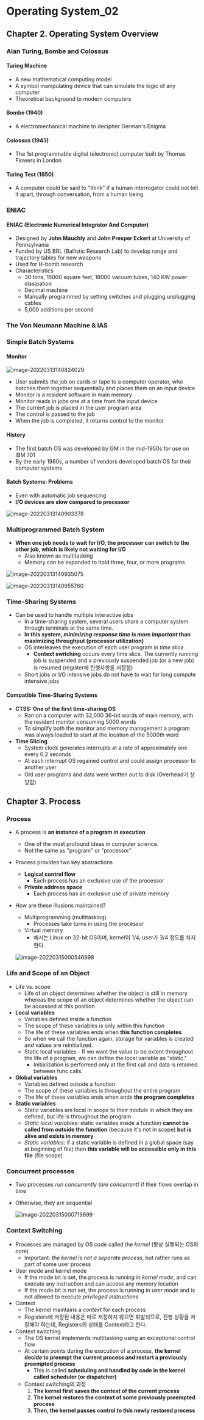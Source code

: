 # Operating System_02

## Chapter 2. Operating System Overview

### Alan Turing, Bombe and Colossus

#### Turing Machine

-   A new mathematical computing model
-   A symbol manipulating device that can simulate the logic of any computer
-   Theoretical background to modern computers

#### Bombe (1940)

-   A electromechanical machine to decipher German's Enigma

#### Colossus (1943)

-   The 1st programmable digital (electronic) computer built by Thomas Flowers in London

#### Turing Test (1950)

-   A computer could be said to "think" if a human interrogator could not tell it apart, through conversation, from a human being



### ENIAC

#### ENIAC (Electronic Numerical Integrator And Computer)

-   Designed by **John Mauchly** and **John Presper Eckert** at University of Pennsylvania
-   Funded by US BRL (Ballistic Research Lab) to develop range and trajectory tables for new weapons
-   Used for H-bomb research
-   Characteristics
    -   30 tons, 15000 square feet, 18000 vacuum tubes, 140 KW power dissipation
    -   Decimal machine
    -   Manually programmed by setting switches and plugging unplugging cables
    -   5,000 additions per second



### The Von Neumann Machine & IAS



### Simple Batch Systems

#### Monitor

![image-20220313140824029](operating_system_02.assets/image-20220313140824029.png)

-   User submits the job on cards or tape to a computer operator, who batches them together sequentially and places them on an input device
-   Monitor is a resident software in main memory
-   Monitor reads in jobs one at a time from the input device
-   The current job is placed in the user program area
-   The control is passed to the job
-   When the job is completed, it returns control to the monitor



#### History

-   The first batch OS was developed by GM in the mid-1950s for use on IBM 701
-   By the early 1960s, a number of vendors developed batch OS for their computer systems



#### Batch Systems: Problems

-   Even with automatic job sequencing
-   **I/O devices are slow compared to processor**

![image-20220313140903378](operating_system_02.assets/image-20220313140903378.png)

### Multiprogrammed Batch System

-   **When one job needs to wait for I/O, the processor can switch to the other job, which is likely not waiting for I/O**
    -   Also known as multitasking
    -   Memory can be expanded to hold three, four, or more programs

![image-20220313140935075](operating_system_02.assets/image-20220313140935075.png)

![image-20220313140955760](operating_system_02.assets/image-20220313140955760.png)



### Time-Sharing Systems

-   Can be used to handle multiple interactive jobs
    -   In a time-sharing system, several users share a computer system through terminals at the same time.
    -   **In this system, *minimizing response time is more important* than maximizing throughput (processor utilization)**
    -   OS interleaves the execution of each user program in *time slice*
        -    **Context switching** occurs every time slice. The currently running job is suspended and a previously suspended job (or a new job) is resumed (register에 진행사항을 저장함)
    -   Short jobs or I/O intensive jobs do not have to wait for long compute intensive jobs



#### Compatible Time-Sharing Systems

-   **CTSS: One of the first time-sharing OS**
    -   Ran on a computer with 32,000 36-bit words of main memory, with the resident monitor consuming 5000 words
    -   To simplify both the monitor and memory management a program was always loaded to start at the location of the 5000th word
-   **Time Slicing**
    -   System clock generates interrupts at a rate of approximately one every 0.2 seconds
    -   At each interrupt OS regained control and could assign processor to another user
    -   Old user programs and data were written out to disk (Overhead가 상당함)



## Chapter 3. Process

### Process

-   A process is **an instance of a program in execution**
    -   One of the most profound ideas in computer science.
    -   Not the same as "program" or "processor"

-   Process provides two key abstractions
    -   **Logical control flow**
        -   Each process has an exclusive use of the processor
    -   **Private address space**
        -   Each process has an exclusive use of private memory
    
-   How are these Illusions maintained?
    -   Multiprogramming (multitasking)
        -   Processes take turns in using the processor
    -   Virtual memory
        -   예시는 Linux on 32-bit OS이며, kernel이 1/4, user가 3/4 정도를 차지한다.
    
    ![image-20220315000546998](operating_system_02.assets/image-20220315000546998.png)



### Life and Scope of an Object

-   Life vs. scope
    -   Life of an object determines whether the object is still in memory whereas the scope of an object determines whether the object can be accessed at this position
-   **Local variables**
    -   Variables defined inside a function
    -   The scope of these variables is only within this function
    -   The life of these variables ends when **this function completes**
    -   So when we call the function again, storage for variables is created and values are reinitialized.
    -   Static local variables - If we want the value to be extent throughout the life of a program, we can define the local variable as "static."
        -   Initialization is performed only at the first call and data is retained between func calls.
-   **Global variables**
    -   Variables defined outside a function
    -   The scope of these variables is throughout the entire program
    -   The life of these variables ends when ends **the program completes**
-   **Static variables**
    -   Static variables are local in scope to their module in which they are defined, but life is throughout the program
    -   *Static local variables*: static variables inside a function **cannot be called from outside the function** (because it's not in scope) **but is alive and exists in memory**
    -   *Static variables*: if a static variable is defined in a global space (say at beginning of file) then **this variable will be accessible only in this file** (file scope)



### Concurrent processes

-   Two processes *run concurrently (are concurrent)* if their flows overlap in time

-   Otherwise, they are sequential

    ![image-20220315000719699](operating_system_02.assets/image-20220315000719699.png)



### Context Switching

-   Processes are managed by OS code called the *kernel* (항상 실행되는 OS의 core)
    -   Important: *the kernel is not a separate process*, but rather runs as part of some user process
-   User mode and kernel mode
    -   If the mode bit is set, the process is running in *kernel mode*, and can execute any instruction and can access any memory location
    -   If the mode bit is not set, the process is running in *user mode* and is not allowed to execute *privileged instructions*
-   Context
    -   The kernel maintains a *context* for each process
    -   Registers에 저장된 내용은 따로 저장하지 않으면 휘발되므로, 진행 상황을 저장해야 하는데, Registers의 상태를 Context라고 한다.
-   Context switching
    -   The OS kernel implements multitasking using an exceptional control flow
    -   At certain points during the execution of a process, **the kernel decide to preempt the current process and restart a previously preempted process**
        -   This is called **scheduling and handled by code in the kernel called scheduler (or dispatcher)**
    -   Context switching의 과정
        1.   **The kernel first saves the context of the current process**
        2.   **The kernel restores the context of some previously preempted process**
        3.   **Then, the kernel passes control to this newly restored process**

